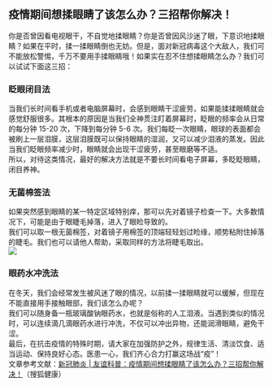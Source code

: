 ## 疫情期间想揉眼睛了该怎么办？三招帮你解决！  
你是否曾因看电视眼干，不自觉地揉眼睛？你是否曾因风沙迷了眼，下意识地揉眼睛？如果在平时，揉一揉眼睛倒也无妨。但是，面对新冠病毒这个大敌人，我们可不能放松警惕，千万不要用手揉眼睛哦！如果实在忍不住想揉眼睛怎么办？我们可以试试下面这三招：   
### 眨眼闭目法  
当我们长时间看手机或者电脑屏幕时，会感到眼睛干涩疲劳，如果能揉揉眼睛就会感觉舒服很多。其根本的原因是当我们全神贯注盯着屏幕时，眨眼的频率会从日常的每分钟 15-20 次，下降到每分钟 5-6 次。我们每眨一次眼睛，眼球的表面都会被刷上一层泪膜，这层泪膜既可以保持眼睛的湿润，又可以减少泪液的蒸发。因此当我们眨眼频率减少时，眼睛就会出现干涩疲劳，甚至眼磨等不适。  
所以，对待这类情况，最好的解决方法就是不要长时间看电子屏幕，多眨眨眼睛，闭目养神。  
### 无菌棉签法  
如果突然感到眼睛的某一特定区域特别痒，那可以先对着镜子检查一下。大多数情况下，可能是由于眼睫毛掉落，进入了眼睑导致的。  
我们可以取一根无菌棉签，对着镜子用棉签的顶端轻轻划过睑缘，顺势粘附住掉落的睫毛。我们也可以请他人帮助，采取同样的方法将睫毛取出。  
![](http://cdncms.v-keep.cn/wp-content/uploads/2020/03/timg-51.jpg)  
### 眼药水冲洗法  
在冬天，我们会经常发生被风迷了眼的情况，以前揉一揉眼睛就可以缓解，但现在不能直接用手接触眼部，我们该怎么办呢？  
我们可以随身备一瓶玻璃酸钠眼药水，也就是俗称的人工泪液。当遇到类似的情况时，可以连续滴几滴眼药水进行冲洗，不仅可以冲出异物，还能润滑眼睛，避免干涩。  
最后，在抗击疫情的特殊时期，请大家在加强防护之外，规律生活、清淡饮食、适当运动、保持良好心态。医患一心，我们齐心合力打赢这场战“疫”！  
文章参考文献：<a href="http://t3.m.sohu.com/a/374927974_359980?scm=1002.500047.0.0-0&amp;_f=m-index_health_news_2&amp;spm=smwp.home.fd-health.2.1582352080513bp91oKO">新冠肺炎 | 友谊科普：疫情期间想揉眼睛了该怎么办？三招帮你解决！</a>（搜狐健康）  
